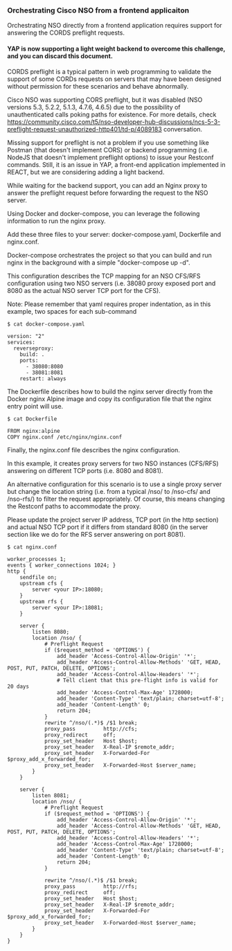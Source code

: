 ### Orchestrating Cisco NSO from a frontend applicaiton

Orchestrating NSO directly from a frontend application requires support for answering the CORDS preflight requests.

#### YAP is now supporting a light weight backend to overcome this challenge, and you can discard this document.

CORDS preflight is a typical pattern in web programming to validate the support of some CORDs requests on servers that may have been designed without permission for these scenarios and behave abnormally.

Cisco NSO was supporting CORS preflight, but it was disabled (NSO versions 5.3, 5.2.2, 5.1.3, 4.7.6, 4.6.5) due to the possibility of unauthenticated calls poking paths for existence. For more details, check https://community.cisco.com/t5/nso-developer-hub-discussions/ncs-5-3-preflight-request-unauthorized-http401/td-p/4089183 conversation.

Missing support for preflight is not a problem if you use something like Postman (that doesn't implement CORS) or backend programming (i.e. NodeJS that doesn't implement preflight options) to issue your Restconf commands. Still, it is an issue in YAP, a front-end application implemented in REACT, but we are considering adding a light backend.

While waiting for the backend support, you can add an Nginx proxy to answer the preflight request before forwarding the request to the NSO server.

Using Docker and docker-compose, you can leverage the following information to run the nginx proxy.

Add these three files to your server: docker-compose.yaml, Dockerfile and nginx.conf.

Docker-compose orchestrates the project so that you can build and run nginx in the background with a simple "docker-compose up -d".

This configuration describes the TCP mapping for an NSO CFS/RFS configuration using two NSO servers (i.e. 38080 proxy exposed port and 8080 as the actual NSO server TCP port for the CFS).

Note: Please remember that yaml requires proper indentation, as in this example, two spaces for each sub-command

```
$ cat docker-compose.yaml

version: "2"
services:
  reverseproxy:
    build: .
    ports:
      - 38080:8080
      - 38081:8081
    restart: always
```

The Dockerfile describes how to build the nginx server directly from the Docker nginx Alpine image and copy its configuration file that the nginx entry point will use.

```
$ cat Dockerfile

FROM nginx:alpine
COPY nginx.conf /etc/nginx/nginx.conf

```

Finally, the nginx.conf file describes the nginx configuration.

In this example, it creates proxy servers for two NSO instances (CFS/RFS) answering on different TCP ports (i.e. 8080 and 8081).

An alternative configuration for this scenario is to use a single proxy server but change the location string (i.e. from a typical /nso/ to /nso-cfs/ and /nso-rfs/) to filter the request appropriately. Of course, this means changing the Restconf paths to accommodate the proxy.

Please update the project server IP address, TCP port (in the http section) and actual NSO TCP port if it differs from standard 8080 (in the server section like we do for the RFS server answering on port 8081).

```
$ cat nginx.conf

worker_processes 1;
events { worker_connections 1024; }
http {
    sendfile on;
    upstream cfs {
        server <your IP>:18080;
    }
    upstream rfs {
        server <your IP>:18081;
    }

    server {
        listen 8080;
        location /nso/ {
            # Preflight Request
            if ($request_method = 'OPTIONS') {
                add_header 'Access-Control-Allow-Origin' '*';
                add_header 'Access-Control-Allow-Methods' 'GET, HEAD, POST, PUT, PATCH, DELETE, OPTIONS';
                add_header 'Access-Control-Allow-Headers' '*';
                # Tell client that this pre-flight info is valid for 20 days
                add_header 'Access-Control-Max-Age' 1728000;
                add_header 'Content-Type' 'text/plain; charset=utf-8';
                add_header 'Content-Length' 0;
                return 204;
            }
            rewrite ^/nso/(.*)$ /$1 break;
            proxy_pass         http://cfs;
            proxy_redirect     off;
            proxy_set_header   Host $host;
            proxy_set_header   X-Real-IP $remote_addr;
            proxy_set_header   X-Forwarded-For $proxy_add_x_forwarded_for;
            proxy_set_header   X-Forwarded-Host $server_name;
        }
    }

    server {
        listen 8081;
        location /nso/ {
            # Preflight Request
            if ($request_method = 'OPTIONS') {
                add_header 'Access-Control-Allow-Origin' '*';
                add_header 'Access-Control-Allow-Methods' 'GET, HEAD, POST, PUT, PATCH, DELETE, OPTIONS';
                add_header 'Access-Control-Allow-Headers' '*';
                add_header 'Access-Control-Max-Age' 1728000;
                add_header 'Content-Type' 'text/plain; charset=utf-8';
                add_header 'Content-Length' 0;
                return 204;
            }

            rewrite ^/nso/(.*)$ /$1 break;
            proxy_pass         http://rfs;
            proxy_redirect     off;
            proxy_set_header   Host $host;
            proxy_set_header   X-Real-IP $remote_addr;
            proxy_set_header   X-Forwarded-For $proxy_add_x_forwarded_for;
            proxy_set_header   X-Forwarded-Host $server_name;
        }
    }
}
```
